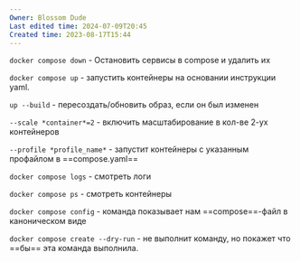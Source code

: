 ```yaml
---
Owner: Blossom Dude
Last edited time: 2024-07-09T20:45
Created time: 2023-08-17T15:44
---
```

`docker compose down` - Остановить сервисы в compose и удалить их

`docker compose up` - запустить контейнеры на основании инструкции yaml.

`up --build` - пересоздать/обновить образ, если он был изменен

`--scale *container*=2` - включить масштабирование в кол-ве 2-ух контейнеров

`--profile *profile_name*` - запустит контейнеры с указанным профайлом в ==compose.yaml==

`docker compose logs` - смотреть логи

`docker compose ps` - смотреть контейнеры

`docker compose config` - команда показывает нам ==compose==-файл в каноническом виде

`docker compose create --dry-run` - не выполнит команду, но покажет что ==бы== эта команда выполнила.